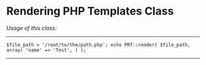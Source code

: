 # Rendering PHP Templates Class

*Usage of this class:*


----------

`$file_path = '/root/to/the/path.php';
echo PRT::render( $file_path, array(
	  'name' => 'Test',
	) );`


----------

